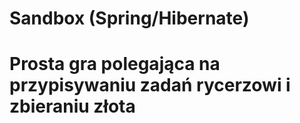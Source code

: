 # Sandbox (Spring/Hibernate)
# Prosta gra polegająca na przypisywaniu zadań rycerzowi i zbieraniu złota

